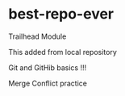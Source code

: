 # best-repo-ever
Trailhead Module

This added from local repository

Git and GitHib basics !!!

Merge Conflict practice


